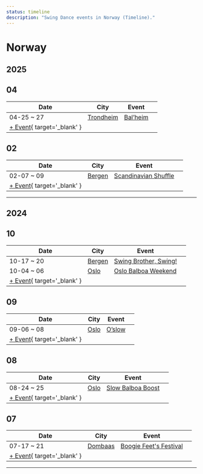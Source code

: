 ```yaml
---
status: timeline
description: "Swing Dance events in Norway (Timeline)."
---
```


# Norway

## 2025

## 04

| Date | City | Event | |
| --- | --- | --- | --- |
| 04-25 ~ 27 | [Trondheim](by_city.md#trondheim) | [Bal’heim](bal-heim-2025.md) |  |
| [+ Event](https://github.com/swingdance/events/issues/new?assignees=&labels=add+event&projects=&template=02-add_entity.yml&title=%5B2025%2Fnb_NO%5D%20%3CName%3E&region=nb_NO&province=&city=&org_id=&date_starts=2025-04-&date_ends=2025-04-){ target='_blank' }

## 02

| Date | City | Event | |
| --- | --- | --- | --- |
| 02-07 ~ 09 | [Bergen](by_city.md#bergen) | [Scandinavian Shuffle](scandinavian-shuffle-2025.md) |  |
| [+ Event](https://github.com/swingdance/events/issues/new?assignees=&labels=add+event&projects=&template=02-add_entity.yml&title=%5B2025%2Fnb_NO%5D%20%3CName%3E&region=nb_NO&province=&city=&org_id=&date_starts=2025-02-&date_ends=2025-02-){ target='_blank' }

---

## 2024

## 10

| Date | City | Event | |
| --- | --- | --- | --- |
| 10-17 ~ 20 | [Bergen](by_city.md#bergen) | [Swing Brother, Swing!](swing-brother-swing-2024.md) |  |
| 10-04 ~ 06 | [Oslo](by_city.md#oslo) | [Oslo Balboa Weekend](oslo-balboa-weekend-2024.md) |  |
| [+ Event](https://github.com/swingdance/events/issues/new?assignees=&labels=add+event&projects=&template=02-add_entity.yml&title=%5B2024%2Fnb_NO%5D%20%3CName%3E&region=nb_NO&province=&city=&org_id=&date_starts=2024-10-&date_ends=2024-10-){ target='_blank' }

## 09

| Date | City | Event | |
| --- | --- | --- | --- |
| 09-06 ~ 08 | [Oslo](by_city.md#oslo) | [O’slow](o-slow-2024.md) |  |
| [+ Event](https://github.com/swingdance/events/issues/new?assignees=&labels=add+event&projects=&template=02-add_entity.yml&title=%5B2024%2Fnb_NO%5D%20%3CName%3E&region=nb_NO&province=&city=&org_id=&date_starts=2024-09-&date_ends=2024-09-){ target='_blank' }

## 08

| Date | City | Event | |
| --- | --- | --- | --- |
| 08-24 ~ 25 | [Oslo](by_city.md#oslo) | [Slow Balboa Boost](slow-balboa-boost-2024.md) |  |
| [+ Event](https://github.com/swingdance/events/issues/new?assignees=&labels=add+event&projects=&template=02-add_entity.yml&title=%5B2024%2Fnb_NO%5D%20%3CName%3E&region=nb_NO&province=&city=&org_id=&date_starts=2024-08-&date_ends=2024-08-){ target='_blank' }

## 07

| Date | City | Event | |
| --- | --- | --- | --- |
| 07-17 ~ 21 | [Dombaas](by_city.md#dombaas) | [Boogie Feet's Festival](boogie-feets-festival-2024.md) |  |
| [+ Event](https://github.com/swingdance/events/issues/new?assignees=&labels=add+event&projects=&template=02-add_entity.yml&title=%5B2024%2Fnb_NO%5D%20%3CName%3E&region=nb_NO&province=&city=&org_id=&date_starts=2024-07-&date_ends=2024-07-){ target='_blank' }

---

